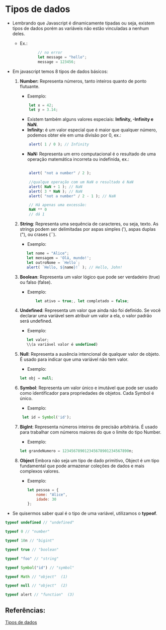 # Tipos de dados

*  Lembrando que Javascript é dinamicamente tipadas ou seja, existem tipos de dados porém as variáveis não estão vinculadas a nenhum deles. 
    * Ex.:
        ```javascript 
                // no error
                let message = "hello";
                message = 123456;
        ```

* Em javascript temos 8 tipos de dados básicos:

   1. **Number:** Representa números, tanto inteiros quanto de ponto flutuante. 
   
        * Exemplo: 
        ```js
            let x = 42;
            let y = 3.14;
        ```
        * Existem também alguns valores especiais: **Infinity, -Infinity e NaN**.
        * **Infinity:** é um valor especial que é maior que qualquer número, podemos obter ele em uma divisão por 0, ex.:
        ```js
            alert( 1 / 0 ); // Infinity

        ```

        * **NaN:** Representa um erro computacional é o resultado de uma operação matemática incorreta ou indefinida, ex.:
        ```js
             
            alert( "not a number" / 2 );

            //qualque operação com um NaN o resultado é NaN  
            alert( NaN + 1 ); // NaN
            alert( 3 * NaN ); // NaN
            alert( "not a number" / 2 - 1 ); // NaN

            // Há apenas uma excessão:
            NaN ** 0
            // dá 1
        ```


    2. **String**: Representa uma sequência de caracteres, ou seja, texto.
    As strings podem ser delimitadas por aspas simples ('), aspas duplas ("), ou crases (``).
        * Exemplo: 
        ```js
           let nome = "Alice";
           let mensagem = 'Olá, mundo!';
           let outroNome = `Hello`;
           alert( `Hello, ${name}!` ); // Hello, John!
        ```
        

    3. **Boolean**: Representa um valor lógico que pode ser verdadeiro (true) ou falso (false).
        * Exemplo: 
        ```js
               let ativo = true;, let completado = false;
        ```
    4. **Undefined**: 
Representa um valor que ainda não foi definido. Se você declarar uma variável sem atribuir um valor a ela, o valor padrão será undefined.
        * Exemplo:
         ```js
            let valor; 
            \\(a variável valor é undefined)
         ```
    5. **Null**:
Representa a ausência intencional de qualquer valor de objeto. É usado para indicar que uma variável não tem valor.
        * Exemplo: 
        ```js
        let obj = null;
        ``` 
    6. **Symbol**:
Representa um valor único e imutável que pode ser usado como identificador para propriedades de objetos. Cada Symbol é único.
         * Exemplo:
         ```js
          let id = Symbol('id');
        ```
    7. **BigInt**:
Representa números inteiros de precisão arbitrária. É usado para trabalhar com números maiores do que o limite do tipo Number.
        * Exemplo: 
        ```js
        let grandeNumero = 123456789012345678901234567890n;
        ```
    8. **Object**
Embora não seja um tipo de dado primitivo, Object é um tipo fundamental que pode armazenar coleções de dados e mais complexos valores.
        * Exemplo:
            ```javascript
            let pessoa = {
                nome: "Alice",
                idade: 30
            };
            ```
* Se quisermos saber qual é o tipo de uma variável, utilizamos o **typeof**.

```js
typeof undefined // "undefined"

typeof 0 // "number"

typeof 10n // "bigint"

typeof true // "boolean"

typeof "foo" // "string"

typeof Symbol("id") // "symbol"

typeof Math // "object"  (1)

typeof null // "object"  (2)

typeof alert // "function"  (3) 
```
## Referências:
[Tipos de dados](https://javascript.info/types)